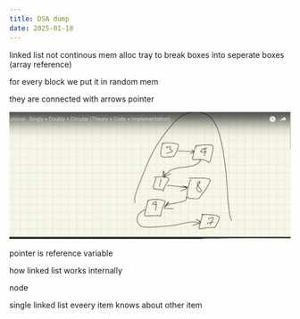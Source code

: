 ```yaml
---
title: DSA dump
date: 2025-01-10
---
```



linked list not continous mem alloc tray to break boxes into seperate boxes (array reference)


for every block we put it in random mem

they are connected with arrows pointer 

![alt text](Pastedimage20241115201811.png)



pointer is reference variable 

how linked list works internally 

node 

single linked list eveery item knows about other item